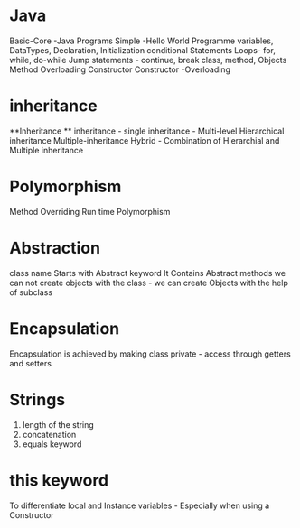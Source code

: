 # Java
Basic-Core -Java Programs
Simple -Hello World Programme
variables, DataTypes, Declaration, Initialization 
conditional Statements
Loops- for, while, do-while 
Jump statements - continue, break
class, method, Objects 
Method Overloading 
Constructor
Constructor -Overloading 
# inheritance 
**Inheritance **
inheritance - single 
inheritance - Multi-level 
Hierarchical inheritance
Multiple-inheritance 
Hybrid - Combination of Hierarchial and Multiple inheritance 
# Polymorphism 
Method Overriding
Run time Polymorphism 
# Abstraction 
class name Starts with Abstract keyword 
It Contains Abstract methods 
we can not create objects with the class - we can create Objects with the help of subclass 
# Encapsulation 
Encapsulation is achieved by making class private - access through getters and setters
# Strings
1. length of the string
2. concatenation
3. equals keyword
# this keyword
To differentiate local and Instance variables - Especially when using a Constructor
